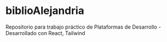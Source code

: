 # biblioAlejandria
Repositorio para trabajo práctico de Plataformas de Desarrollo - Desarrollado con React, Tailwind 
